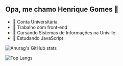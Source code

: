 ## Opa, me chamo Henrique Gomes 👋

- 📑 Conta Universitária
- 🔭 Trabalho com front-end
- 🌱 Cursando Sistemas de Informações na Univille
- 🤔 Estudando JavaScript

![Anurag's GitHub stats](https://github-readme-stats.vercel.app/api?username=HenriqueGomes1&show_icons=true&theme=tokyonight)

![Top Langs](https://github-readme-stats.vercel.app/api/top-langs/?username=HenriqueGomes1&hide_progress=true&theme=tokyonight)
